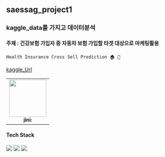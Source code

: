 <h2>saessag_project1</h2>

<h3>kaggle_data를 가지고 데이터분석 </h3>
<h4> 주제 : 건강보험 가입자 중 자동차 보험 가입할 타겟 대상으로 마케팅활용</h4>

`Health Insurance Cross Sell Prediction 🏠 🏥`

[kaggle_Url](https://www.kaggle.com/datasets/anmolkumar/health-insurance-cross-sell-prediction/code)


<table>
  <tbody>
    <tr>
      <td align="center">
        <img src="https://github.com/chocojini/saessag_project1/assets/150269712/314f2583-9bbb-4508-bac0-ed7bb90b07d7" width="100px;"><br />
        <sub><b>jini:</b></sub>
      </td>
    </tr>
  </tbody>
</table>

<h4> Tech Stack </h4>
<div align=left>
  <img src="https://img.shields.io/badge/python-3776AB?style=for-the-badge&logo=python&logoColor=white"> 
  <img src="https://img.shields.io/badge/pandas-150458?style=for-the-badge&logo=pandas&logoColor=white"> 
  <img src="https://img.shields.io/badge/numpy-013243?style=for-the-badge&logo=numpy&logoColor=white">
